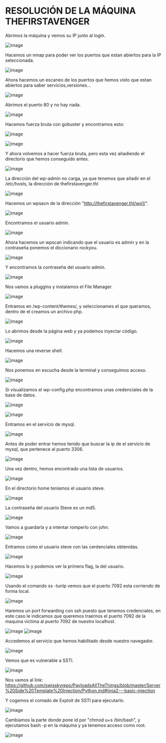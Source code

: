 # RESOLUCIÓN DE LA MÁQUINA THEFIRSTAVENGER

Abrimos la máquina y vemos su IP junto al login.

![image](https://github.com/user-attachments/assets/9f039636-8da7-4751-b95e-81635962aff6)

Hacemos un nmap para poder ver los puertos que estan abiertos para la IP seleccionada.

![image](https://github.com/user-attachments/assets/2003aaa4-5a30-4615-8623-ebdb121966af)

Ahora hacemos un escaneo de los puertos que hemos visto que estan abiertos para saber servicios,versiones...

![image](https://github.com/user-attachments/assets/1550a1a1-b10f-4c67-aef1-fa16a76dcff3)

Abrimos el puerto 80 y no hay nada.

![image](https://github.com/user-attachments/assets/88967e4d-8a83-4efc-96dd-e741b4c92dba)

Hacemos fuerza bruta con gobuster y encontramos esto: 

![image](https://github.com/user-attachments/assets/ba9174a3-3b7c-4ea7-a632-27a393986a90)

![image](https://github.com/user-attachments/assets/838b3c2a-dd03-46bc-82b0-9bdd1807416c)

Y ahora volvemos a hacer fuerza bruta, pero esta vez añadiendo el directorio que hemos conseguido antes.

![image](https://github.com/user-attachments/assets/2d6efce5-de95-4930-9027-d2976f2df07e)

La dirección del wp-admin no carga, ya que tenemos que añadir en el /etc/hosts, la dirección de thefirstavenger.thl

![image](https://github.com/user-attachments/assets/e6664f34-778a-4c78-8fb5-f5dde6720b28)

Hacemos un wpsacn de la dirección "http://thefirstavenger.thl/wp1/".

![image](https://github.com/user-attachments/assets/019412d5-6731-4541-9d42-35e922ee082e)

Encontramos el usuario admin.

![image](https://github.com/user-attachments/assets/3171aaa1-dbbc-4c82-a2b6-59942d56b8d6)

Ahora hacemos un wpscan indicando que el usuario es admin y en la contraseña ponemos el diccionario rockyou.

![image](https://github.com/user-attachments/assets/247f12c3-ff73-4b3e-9278-840335feda16)

Y encontramos la contraseña del usuario admin.

![image](https://github.com/user-attachments/assets/55d39b84-209d-49dc-9da3-ebf4437c9be2)

Nos vamos a pluggins y instalamos el File Manager.

![image](https://github.com/user-attachments/assets/13cf95cf-0431-4c9c-acd7-f0f02d756a93)

Entramos en /wp-content/themes/, y seleccionames el que queramos, dentro de el creamos un archivo php.

![image](https://github.com/user-attachments/assets/1792a716-12ac-4b38-bc56-86ea5f939b13)

Lo abrimos desde la página web y ya podemos inyectar código.

![image](https://github.com/user-attachments/assets/221b98d3-ad5d-460d-afdb-484772871df5)

Hacemos una reverse shell.

![image](https://github.com/user-attachments/assets/270cdb5a-c647-47f2-8a2d-2c8f16939fbd)

Nos ponemos en escucha desde la terminal y conseguimos acceso.

![image](https://github.com/user-attachments/assets/fffdeabb-175f-4966-883f-bac8403a0c28)

Si visualizamos el wp-config.php encontramos unas credenciales de la base de datos.

![image](https://github.com/user-attachments/assets/a3927ffd-3a87-4f63-bb7e-69e5bc19060b)

![image](https://github.com/user-attachments/assets/bb336edb-a93b-4992-a935-4e684552c537)

Entramos en el servicio de mysql.

![image](https://github.com/user-attachments/assets/3c03bc73-6111-47ac-adea-916a98f3907a)

Antes de poder entrar hemos tenido que buscar la ip de el servicio de mysql, que pertenece al puerto 3306.

![image](https://github.com/user-attachments/assets/92d6b196-623b-4060-ac8f-ffe0603b3909)

Una vez dentro, hemos encontrado una lista de usuarios.

![image](https://github.com/user-attachments/assets/80d6efe1-d6b0-412b-b5d5-dd96b867da73)

En el directorio home teníamos el usuario steve.

![image](https://github.com/user-attachments/assets/f86b884f-da0d-4c6e-af35-6d5ebd30cf91)

La contraseña del usuario Steve es un md5.

![image](https://github.com/user-attachments/assets/d6c0817f-4602-460e-8d3b-6def0e03594b)

Vamos a guardarla y a intentar romperlo con john.

![image](https://github.com/user-attachments/assets/26f96c37-bfcf-4f58-a385-38c182cd1a6b)

Entramos como el usuario steve con las cerdenciales obtenidas.

![image](https://github.com/user-attachments/assets/23f7ecf2-719b-41a9-8881-80dddaaa1ca0)

Hacemos ls y podemos ver la primera flag, la del usuario.

![image](https://github.com/user-attachments/assets/cf46f98c-fa02-4319-93ba-bd00559d78c7)

Usando el comando ss -tunlp vemos que el puerto 7092 esta corriendo de forma local.

![image](https://github.com/user-attachments/assets/59d71bbc-f173-4238-bd8c-1d16588efd87)

Haremos un port forwarding con ssh puesto que tenemos credenciales, en este caso le indicamos que queremos traernos el puerto 7092 de la maquina victima al puerto 7092 de nuestro localhost.

![image](https://github.com/user-attachments/assets/397d1208-8e4c-4409-a875-316b866ba2d0)
![image](https://github.com/user-attachments/assets/1b473d22-f6e3-40c1-a0ac-0fffe50a08d6)

Accedemos al servicio que hemos habilitado desde nuestro navegador.

![image](https://github.com/user-attachments/assets/6e5faff8-cf1c-49b3-ad5f-c00baea9c9b4)

Vemos que es vulnerable a SSTI.

![image](https://github.com/user-attachments/assets/f689f778-e829-4171-8e22-80b4a329e6f0)

Nos vamos al link: https://github.com/swisskyrepo/PayloadsAllTheThings/blob/master/Server%20Side%20Template%20Injection/Python.md#jinja2---basic-injection

Y cogemos el comado de Exploit de SSTI para ejecutarlo.

![image](https://github.com/user-attachments/assets/bd5a2c42-73dc-4750-8fd7-768cc3f1a3c5)

Cambiamos la parte donde pone id por "chmod u+s /bin/bash", y ejecutamos bash -p en la máquina y ya tenemos acceso como root.

![image](https://github.com/user-attachments/assets/8f0f315f-a43e-4479-9da9-8b117ae73614)


















